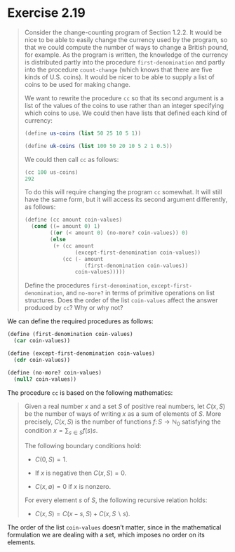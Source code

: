 # Exercise 2.19

> Consider the change-counting program of Section 1.2.2.
> It would be nice to be able to easily change the currency used by the program, so that we could compute the number of ways to change a British pound, for example.
> As the program is written, the knowledge of the currency is distributed partly into the procedure `first-denomination` and partly into the procedure `count-change` (which knows that there are five kinds of U.S. coins).
> It would be nicer to be able to supply a list of coins to be used for making change.
>
> We want to rewrite the procedure `cc` so that its second argument is a list of the values of the coins to use rather than an integer specifying which coins to use.
> We could then have lists that defined each kind of currency:
> ```scheme
> (define us-coins (list 50 25 10 5 1))
>
> (define uk-coins (list 100 50 20 10 5 2 1 0.5))
> ```
> We could then call `cc` as follows:
> ```scheme
> (cc 100 us-coins)
> 292
> ```
> To do this will require changing the program `cc` somewhat.
> It will still have the same form, but it will access its second argument differently, as follows:
> ```scheme
> (define (cc amount coin-values)
>   (cond ((= amount 0) 1)
>         ((or (< amount 0) (no-more? coin-values)) 0)
>         (else
>          (+ (cc amount
>                 (except-first-denomination coin-values))
>             (cc (- amount
>                    (first-denomination coin-values))
>                 coin-values)))))
> ```
> Define the procedures `first-denomination`, `except-first-denomination`, and `no-more?` in terms of primitive operations on list structures.
> Does the order of the list `coin-values` affect the answer produced by `cc`?
> Why or why not?



We can define the required procedures as follows:
```scheme
(define (first-denomination coin-values)
  (car coin-values))

(define (except-first-denomination coin-values)
  (cdr coin-values))

(define (no-more? coin-values)
  (null? coin-values))
```

The procedure `cc` is based on the following mathematics:

> Given a real number $x$ and a set $S$ of positive real numbers, let $C(x, S)$ be the number of ways of writing $x$ as a sum of elements of $S$.
More precisely, $C(x, S)$ is the number of functions $f \colon S \to ℕ_0$ satisfying the condition $x = \sum_{s ∈ S} f(s) s$.
>
> The following boundary conditions hold:
>
> - $C(0, S) = 1$.
>
> - If $x$ is negative then $C(x, S) = 0$.
>
> - $C(x, ∅) = 0$ if $x$ is nonzero.
>
> For every element $s$ of $S$, the following recursive relation holds:
>
> - $C(x, S) = C(x - s, S) + C(x, S ∖ s)$.

The order of the list `coin-values` doesn’t matter, since in the mathematical formulation we are dealing with a set, which imposes no order on its elements.
